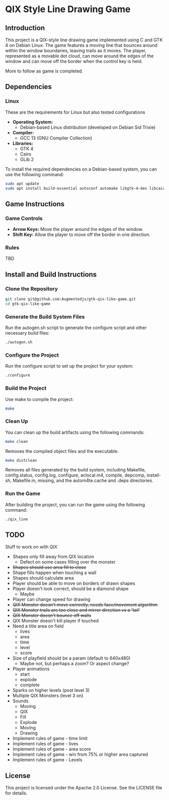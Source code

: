 # QIX Style Line Drawing Game

## Introduction

This project is a QIX-style line drawing game implemented using C and GTK 4 on Debian Linux. The game features a moving line that bounces around within the window boundaries, leaving trails as it moves. The player, represented as a movable dot cloud, can move around the edges of the window and can move off the border when the control key is held.

More to follow as game is completed.

## Dependencies

### Linux

These are the requirements for Linux but also tested configurations

- **Operating System:**
  - Debian-based Linux distribution (developed on Debian Sid Trixie)
- **Compiler:**
  - GCC 13 (GNU Compiler Collection)
- **Libraries:**
  - GTK 4
  - Cairo
  - GLib 2

To install the required dependencies on a Debian-based system, you can use the following command:

```sh
sudo apt update
sudo apt install build-essential autoconf automake libgtk-4-dev libcairo2-dev libglib2.0-dev
```

## Game Instructions

### Game Controls

- **Arrow Keys:** Move the player around the edges of the window.
- **Shift Key:** Allow the player to move off the border in one direction.

### Rules

TBD

## Install and Build Instructions

### Clone the Repository

``` sh
git clone git@github.com:Augmentedjs/gtk-qix-like-game.git
cd gtk-qix-like-game
```

### Generate the Build System Files

Run the autogen.sh script to generate the configure script and other necessary build files:

``` sh
./autogen.sh
```

### Configure the Project

Run the configure script to set up the project for your system:

```sh
./configure
```

### Build the Project

Use make to compile the project:

``` sh
make
```

### Clean Up

You can clean up the build artifacts using the following commands:

```sh
make clean
```

Removes the compiled object files and the executable.

```sh
make distclean
```

Removes all files generated by the build system, including Makefile, config.status, config.log, configure, aclocal.m4, compile, depcomp, install-sh, Makefile.in, missing, and the autom4te.cache and .deps directories.

### Run the Game

After building the project, you can run the game using the following command:

``` sh
./qix_line
```

## TODO

Stuff to work on with QIX

* Shapes only fill away from QIX location
  - Defect on some cases filling over the monster
* ~~Shapes should use area fill to close~~
* Shape fills happen when touching a wall
* Shapes should calculate area
* Player should be able to move on borders of drawn shapes
* Player doesn't look correct, should be a diamond shape
  - Maybe
* Player can change speed for drawing
* ~~QIX Monster doesn't move correctly, needs face/movement algorithm~~
* ~~QIX Monster trails are too close and mirror direction vs a 'tail'~~
* ~~QIX Monster doesn't bounce off walls~~
* QIX Monster doesn't kill player if touched
* Need a title area on field
  - lives
  - area
  - time
  - level
  - score
* Size of playfield should be a param (default to 640x480)
  - Maybe not, but perhaps a zoom?  Or aspect change?
* Player animations
  - start
  - explode
  - complete
* Sparks on higher levels (post level 3)
* Multiple QIX Monsters (level 3 on)
* Sounds
  - Moving
  - QIX
  - Fill
  - Explode
  - Moving
  - Drawing
* Implement rules of game - time limit
* Implement rules of game - lives
* Implement rules of game - area score
* Implement rules of game - win from 75% or higher area captured
* Implement rules of game - Levels

## License

This project is licensed under the Apache 2.0 License. See the LICENSE file for details.
